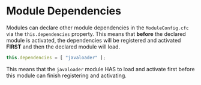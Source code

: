 # Module Dependencies

Modules can declare other module dependencies in the `ModuleConfig.cfc` via the `this.dependencies` property. This means that **before** the declared module is activated, the dependencies will be registered and activated **FIRST** and then the declared module will load.

```js
this.dependencies = [ "javaloader" ];
```

This means that the `javaloader` module HAS to load and activate first before this module can finish registering and activating.

